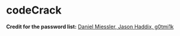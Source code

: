 # codeCrack

__Credit for the password list:__
[Daniel Miessler, Jason Haddix, g0tmi1k](https://github.com/danielmiessler/SecLists/blob/master/Passwords/Common-Credentials/four-digit-pin-codes-sorted-by-frequency-withcount.csv)
